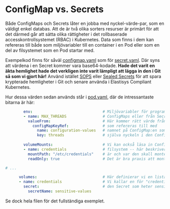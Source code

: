 # ConfigMap vs. Secrets

Både ConfigMaps och Secrets låter en jobba med nyckel-värde-par, som en väldigt enkel databas.
Att de är två olika sorters resurser är primärt för att det därmed går att sätta olika rättigheter i det rollbaserade accesskontrollsystemet (RBAC) i Kubernetes.
Data som finns i dem kan refereras till både som miljövariabler till en container i en Pod eller som en del av filsystemet som en Pod startar med.

Exempelkod finns för såväl [configmap.yaml](configmap.yaml) som för [secret.yaml](secret.yaml). 
Där syns att värdena i en Secret kommer vara base64-kodade.
**Hade det varit en äkta hemlighet hade det verkligen inte varit lämpligt att lägga in den i Git så som vi gjort här!**
Använd istället [SOPS](https://github.com/getsops/sops) eller [Sealed Secrets](https://elastisys.io/compliantkubernetes/user-guide/self-managed-services/sealedsecrets/) för att spara krypterade hemligheter i Git och senare använda i Elastisys Compliant Kubernetes.

Hur dessa värden sedan används står i [pod.yaml](pod.yaml), där de intressantaste bitarna är här:

```yaml
        env:                               # Miljövariabler för programmet kan komma från 
        - name: MAX_THREADS                # ConfigMaps eller från Secrets (eller anges direkt).
          valueFrom:                       # Här kommer rätt värde från en ConfigMap,
            configMapKeyRef:               # som refereras till med
              name: configuration-values   # namnet på ConfigMap:en som sådan och
              key: threads                 # själva nyckeln i den ConfigMap:en
        
        volumeMounts:                      # Vi kan också läsa in ConfigMaps och Secrets helt som
        - name: credentials                # filsystem -- här beskriver vi vilket namnet (internt för denna spec, måste matcha det på rad 52)
          mountPath: "/etc/credentials"    # är och var den skall monteras in, som under /etc/credentials
          readOnly: true                   # Det är bra praxis att montera med read-only, för skrivningar kommer inte propageras

# ...

      volumes:                             # Här definierar vi en lista av "volumes", som vi kan referera till inuti denna spec.
      - name: credentials                  # Vi kallar en för "credentials" och fyller den med innehållet från
        secret:                            # den Secret som heter sensitive-values
          secretName: sensitive-values
```

Se dock hela filen för det fullständiga exemplet.